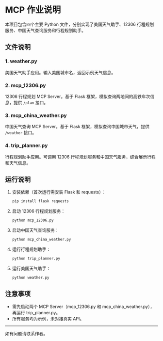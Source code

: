 # MCP 作业说明

本项目包含四个主要 Python 文件，分别实现了美国天气助手、12306 行程规划服务、中国天气查询服务和行程规划助手。

## 文件说明

### 1. weather.py
美国天气助手应用。输入美国城市名，返回示例天气信息。

### 2. mcp_12306.py
12306 行程规划 MCP Server。基于 Flask 框架，模拟查询两地间的高铁车次信息，提供 `/plan` 接口。

### 3. mcp_china_weather.py
中国天气查询 MCP Server。基于 Flask 框架，模拟查询中国城市天气，提供 `/weather` 接口。

### 4. trip_planner.py
行程规划助手应用。可调用 12306 行程规划服务和中国天气服务，综合展示行程和天气信息。

## 运行说明

1. 安装依赖（首次运行需安装 Flask 和 requests）：
   ```bash
   pip install flask requests
   ```

2. 启动 12306 行程规划服务：
   ```bash
   python mcp_12306.py
   ```

3. 启动中国天气查询服务：
   ```bash
   python mcp_china_weather.py
   ```

4. 运行行程规划助手：
   ```bash
   python trip_planner.py
   ```

5. 运行美国天气助手：
   ```bash
   python weather.py
   ```

## 注意事项
- 需先启动两个 MCP Server（mcp_12306.py 和 mcp_china_weather.py），再运行 trip_planner.py。
- 所有服务均为示例，未对接真实 API。

---
如有问题请联系作者。
